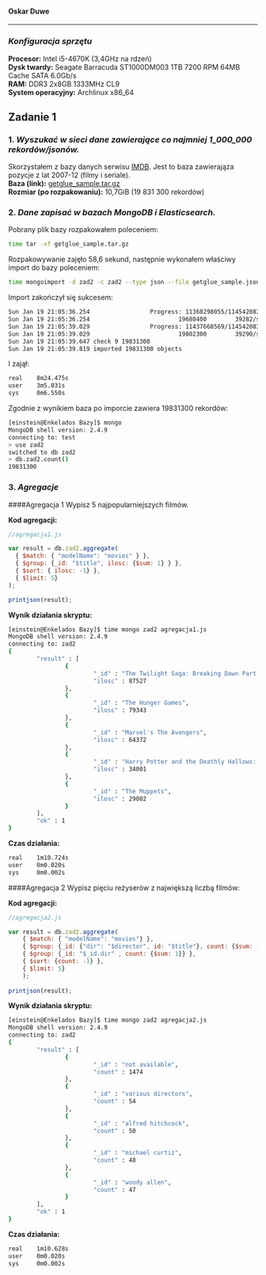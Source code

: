 #### Oskar Duwe

----

### *Konfiguracja sprzętu*

**Procesor:** Intel i5-4670K (3,4GHz na rdzeń)<br>
**Dysk twardy:** Seagate Barracuda ST1000DM003 1TB 7200 RPM 64MB Cache SATA 6.0Gb/s<br>
**RAM:** DDR3 2x8GB 1333MHz CL9<br>
**System operacyjny:** Archlinux x86_64


## Zadanie 1
### 1. *Wyszukać w sieci dane zawierające co najmniej 1_000_000 rekordów/jsonów.*
Skorzystałem z bazy danych serwisu [IMDB](http://www.imdb.com/). Jest to baza zawierająza pozycje z lat 2007-12 (filmy i seriale).<br>
**Baza (link):** [getglue_sample.tar.gz](http://getglue-data.s3.amazonaws.com/getglue_sample.tar.gz)<br>
**Rozmiar (po rozpakowaniu):** 10,7GiB (19 831 300 rekordów)

### 2. *Dane zapisać w bazach MongoDB i Elasticsearch.*
Pobrany plik bazy rozpakowałem poleceniem:
```sh
time tar -xf getglue_sample.tar.gz
```
Rozpakowywanie zajęło 58,6 sekund, następnie wykonałem właściwy import do bazy poleceniem:
```sh
time mongoimport -d zad2 -c zad2 --type json --file getglue_sample.json
```
Import zakończył się sukcesem:
```sh
Sun Jan 19 21:05:36.254                 Progress: 11368298055/11454208342       99%
Sun Jan 19 21:05:36.254                         19680400        39282/second
Sun Jan 19 21:05:39.029                 Progress: 11437668569/11454208342       99%
Sun Jan 19 21:05:39.029                         19802300        39290/second
Sun Jan 19 21:05:39.647 check 9 19831300
Sun Jan 19 21:05:39.819 imported 19831300 objects
```
I zajął:
```sh
real    8m24.475s
user    3m5.031s
sys     0m6.550s
```

Zgodnie z wynikiem baza po imporcie zawiera 19831300 rekordów:
```sh
[einstein@Enkelados Bazy]$ mongo
MongoDB shell version: 2.4.9
connecting to: test
> use zad2
switched to db zad2
> db.zad2.count()
19831300
```

### 3. *Agregacje*

####Agregacja 1
Wypisz 5 najpopularniejszych filmów.

**Kod agregacji:**
```js
//agregacja1.js

var result = db.zad2.aggregate(
  { $match: { "modelName": "movies" } },
  { $group: {_id: "$title", ilosc: {$sum: 1} } },
  { $sort: { ilosc: -1} },
  { $limit: 5}
);

printjson(result);
```

**Wynik działania skryptu:**

```sh
[einstein@Enkelados Bazy]$ time mongo zad2 agregacja1.js 
MongoDB shell version: 2.4.9
connecting to: zad2
{
        "result" : [
                {
                        "_id" : "The Twilight Saga: Breaking Dawn Part 1",
                        "ilosc" : 87527
                },
                {
                        "_id" : "The Hunger Games",
                        "ilosc" : 79343
                },
                {
                        "_id" : "Marvel's The Avengers",
                        "ilosc" : 64372
                },
                {
                        "_id" : "Harry Potter and the Deathly Hallows: Part II",
                        "ilosc" : 34001
                },
                {
                        "_id" : "The Muppets",
                        "ilosc" : 29002
                }
        ],
        "ok" : 1
}
```

**Czas działania:**
```sh
real    1m10.724s
user    0m0.020s
sys     0m0.002s
```

####Agregacja 2
Wypisz pięciu reżyserów z największą liczbą filmów:

**Kod agregacji:**
```js
//agregacja2.js

var result = db.zad2.aggregate( 
    { $match: { "modelName": "movies"} },
    { $group: {_id: {"dir": "$director", id: "$title"}, count: {$sum: 1}} },
    { $group: {_id: "$_id.dir" , count: {$sum: 1}} },
    { $sort: {count: -1} },
    { $limit: 5}
    );
    
printjson(result);
```

**Wynik działania skryptu:**
```sh
[einstein@Enkelados Bazy]$ time mongo zad2 agregacja2.js
MongoDB shell version: 2.4.9
connecting to: zad2
{
        "result" : [
                {
                        "_id" : "not available",
                        "count" : 1474
                },
                {
                        "_id" : "various directors",
                        "count" : 54
                },
                {
                        "_id" : "alfred hitchcock",
                        "count" : 50
                },
                {
                        "_id" : "michael curtiz",
                        "count" : 48
                },
                {
                        "_id" : "woody allen",
                        "count" : 47
                }
        ],
        "ok" : 1
}
```

**Czas działania:**
```sh
real    1m10.628s
user    0m0.020s
sys     0m0.002s
``` 
